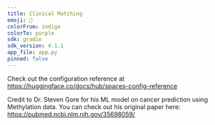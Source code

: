 ```yaml
---
title: Clinical Matching
emoji: 🏢
colorFrom: indigo
colorTo: purple
sdk: gradio
sdk_version: 4.1.1
app_file: app.py
pinned: false
---
```


Check out the configuration reference at https://huggingface.co/docs/hub/spaces-config-reference



Credit to Dr. Steven Gore for his ML model on cancer prediction using Methylation data.
You can check out his original paper here: https://pubmed.ncbi.nlm.nih.gov/35698059/ 
